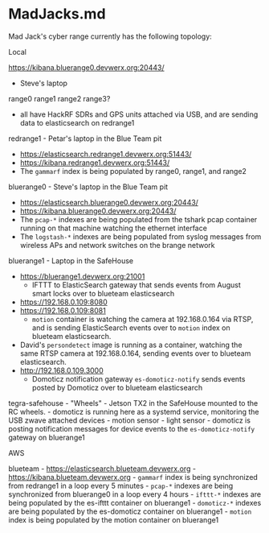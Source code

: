 # MadJacks.md

Mad Jack's cyber range currently has the following topology:

Local

  https://kibana.bluerange0.devwerx.org:20443/
  - Steve's laptop

  range0
  range1
  range2
  range3?
   - all have HackRF SDRs and GPS units attached via USB, and are sending data to elasticsearch on redrange1

  redrange1 - Petar's laptop in the Blue Team pit
   - https://elasticsearch.redrange1.devwerx.org:51443/
   - https://kibana.redrange1.devwerx.org:51443/
   - The `gammarf` index is being populated by range0, range1, and range2

  bluerange0 - Steve's laptop in the Blue Team pit
   - https://elasticsearch.bluerange0.devwerx.org:20443/
   - https://kibana.bluerange0.devwerx.org:20443/
   - The `pcap-*` indexes are being populated from the tshark pcap container running on that machine watching the ethernet interface
   - The `logstash-*` indexes are being populated from syslog messages from wireless APs and network switches on the brange network

  bluerange1 - Laptop in the SafeHouse
   - https://bluerange1.devwerx.org:21001
     - IFTTT to ElasticSearch gateway that sends events from August smart locks over to blueteam elasticsearch
   - https://192.168.0.109:8080
   - https://192.168.0.109:8081
     - `motion` container is watching the camera at 192.168.0.164 via RTSP, and is sending ElasticSearch events over to `motion` index on blueteam elasticsearch.
   - David's `persondetect` image is running as a container, watching the same RTSP camera at 192.168.0.164, sending events over to blueteam elasticsearch.
   - http://192.168.0.109.3000
     - Domoticz notification gateway `es-domoticz-notify` sends events posted by Domoticz over to blueteam elasticsearch

  tegra-safehouse - "Wheels" - Jetson TX2 in the SafeHouse mounted to the RC wheels.
    - domoticz is running here as a systemd service, monitoring the USB zwave attached devices
      - motion sensor
      - light sensor
    - domoticz is posting notification messages for device events to the `es-domoticz-notify` gateway on bluerange1

AWS

  blueteam
    - https://elasticsearch.blueteam.devwerx.org
    - https://kibana.blueteam.devwerx.org
    - `gammarf` index is being synchronized from redrange1 in a loop every 5 minutes
    - `pcap-*` indexes are being synchronized from bluerange0 in a loop every 4 hours
    - `ifttt-*` indexes are being populated by the es-ifttt container on bluerange1
    - `domoticz-*` indexes are being populated by the es-domoticz container on bluerange1
    - `motion` index is being populated by the motion container on bluerange1


